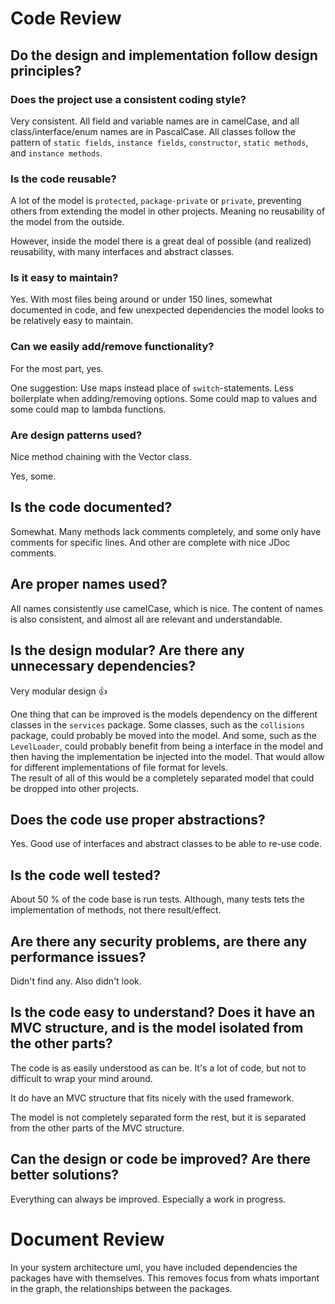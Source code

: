 # Code Review

## Do the design and implementation follow design principles?

### Does the project use a consistent coding style?

Very consistent. All field and variable names are in camelCase, and all class/interface/enum names are in PascalCase. All classes follow the pattern of `static fields`, `instance fields`, `constructor`, `static methods`, and `instance methods`.

### Is the code reusable?

A lot of the model is `protected`, `package-private` or `private`, preventing others from extending the model in other projects. Meaning no reusability of the model from the outside.

However, inside the model there is a great deal of possible (and realized) reusability, with many interfaces and abstract classes.

### Is it easy to maintain?

Yes. With most files being around or under 150 lines, somewhat documented in code, and few unexpected dependencies the model looks to be relatively easy to maintain.

### Can we easily add/remove functionality?

For the most part, yes.

One suggestion: Use maps instead place of `switch`-statements. Less boilerplate when adding/removing options. Some could map to values and some could map to lambda functions.

### Are design patterns used?

Nice method chaining with the Vector class.

Yes, some.

## Is the code documented?

Somewhat. Many methods lack comments completely, and some only have comments for specific lines. And other are complete with nice JDoc comments.

## Are proper names used?

All names consistently use camelCase, which is nice. The content of names is also consistent, and almost all are relevant and understandable.

## Is the design modular? Are there any unnecessary dependencies?

Very modular design 👍

One thing that can be improved is the models dependency on the different classes in the `services` package. Some classes, such as the `collisions` package, could probably be moved into the model. And some, such as the `LevelLoader`, could probably benefit from being a interface in the model and then having the implementation be injected into the model. That would allow for different implementations of file format for levels.  
The result of all of this would be a completely separated model that could be dropped into other projects.

## Does the code use proper abstractions?

Yes. Good use of interfaces and abstract classes to be able to re-use code.

## Is the code well tested?

About 50 % of the code base is run tests. Although, many tests tets the implementation of methods, not there result/effect.

## Are there any security problems, are there any performance issues?

Didn't find any. Also didn't look.

## Is the code easy to understand? Does it have an MVC structure, and is the model isolated from the other parts?

The code is as easily understood as can be. It's a lot of code, but not to difficult to wrap your mind around.

It do have an MVC structure that fits nicely with the used framework.

The model is not completely separated form the rest, but it is separated from the other parts of the MVC structure.

## Can the design or code be improved? Are there better solutions?

Everything can always be improved. Especially a work in progress.

# Document Review

In your system architecture uml, you have included dependencies the packages have with themselves. This removes focus from whats important in the graph, the relationships between the packages.
